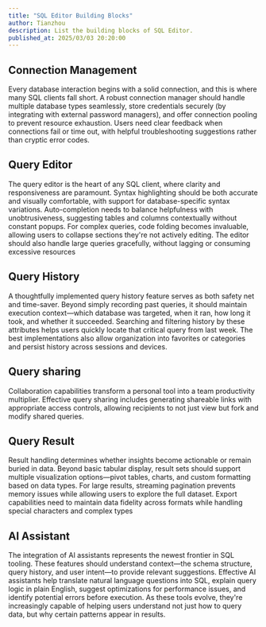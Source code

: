 ```yaml
---
title: "SQL Editor Building Blocks"
author: Tianzhou
description: List the building blocks of SQL Editor.
published_at: 2025/03/03 20:20:00
---
```


## Connection Management

Every database interaction begins with a solid connection, and this is where many SQL clients fall short. A robust connection manager should handle multiple database types seamlessly, store credentials securely (by integrating with external password managers), and offer connection pooling to prevent resource exhaustion. Users need clear feedback when connections fail or time out, with helpful troubleshooting suggestions rather than cryptic error codes.

## Query Editor

The query editor is the heart of any SQL client, where clarity and responsiveness are paramount. Syntax highlighting should be both accurate and visually comfortable, with support for database-specific syntax variations. Auto-completion needs to balance helpfulness with unobtrusiveness, suggesting tables and columns contextually without constant popups. For complex queries, code folding becomes invaluable, allowing users to collapse sections they're not actively editing. The editor should also handle large queries gracefully, without lagging or consuming excessive resources

## Query History

A thoughtfully implemented query history feature serves as both safety net and time-saver. Beyond simply recording past queries, it should maintain execution context—which database was targeted, when it ran, how long it took, and whether it succeeded. Searching and filtering history by these attributes helps users quickly locate that critical query from last week. The best implementations also allow organization into favorites or categories and persist history across sessions and devices.

## Query sharing

Collaboration capabilities transform a personal tool into a team productivity multiplier. Effective query sharing includes generating shareable links with appropriate access controls, allowing recipients to not just view but fork and modify shared queries.

## Query Result

Result handling determines whether insights become actionable or remain buried in data. Beyond basic tabular display, result sets should support multiple visualization options—pivot tables, charts, and custom formatting based on data types. For large results, streaming pagination prevents memory issues while allowing users to explore the full dataset. Export capabilities need to maintain data fidelity across formats while handling special characters and complex types

## AI Assistant

The integration of AI assistants represents the newest frontier in SQL tooling. These features should understand context—the schema structure, query history, and user intent—to provide relevant suggestions. Effective AI assistants help translate natural language questions into SQL, explain query logic in plain English, suggest optimizations for performance issues, and identify potential errors before execution. As these tools evolve, they're increasingly capable of helping users understand not just how to query data, but why certain patterns appear in results.
